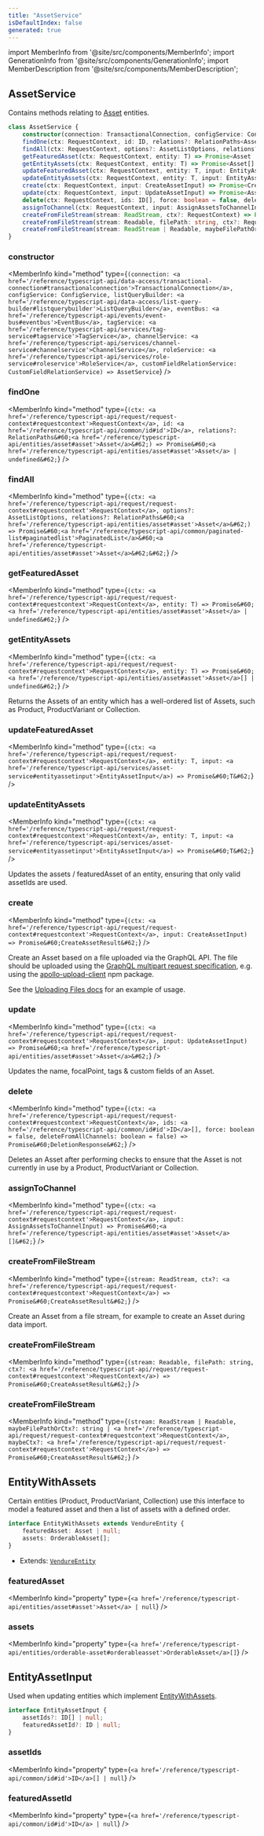 ```yaml
---
title: "AssetService"
isDefaultIndex: false
generated: true
---
```

<!-- This file was generated from the Vendure source. Do not modify. Instead, re-run the "docs:build" script -->
import MemberInfo from '@site/src/components/MemberInfo';
import GenerationInfo from '@site/src/components/GenerationInfo';
import MemberDescription from '@site/src/components/MemberDescription';


## AssetService

<GenerationInfo sourceFile="packages/core/src/service/services/asset.service.ts" sourceLine="90" packageName="@vendure/core" />

Contains methods relating to <a href='/reference/typescript-api/entities/asset#asset'>Asset</a> entities.

```ts title="Signature"
class AssetService {
    constructor(connection: TransactionalConnection, configService: ConfigService, listQueryBuilder: ListQueryBuilder, eventBus: EventBus, tagService: TagService, channelService: ChannelService, roleService: RoleService, customFieldRelationService: CustomFieldRelationService)
    findOne(ctx: RequestContext, id: ID, relations?: RelationPaths<Asset>) => Promise<Asset | undefined>;
    findAll(ctx: RequestContext, options?: AssetListOptions, relations?: RelationPaths<Asset>) => Promise<PaginatedList<Asset>>;
    getFeaturedAsset(ctx: RequestContext, entity: T) => Promise<Asset | undefined>;
    getEntityAssets(ctx: RequestContext, entity: T) => Promise<Asset[] | undefined>;
    updateFeaturedAsset(ctx: RequestContext, entity: T, input: EntityAssetInput) => Promise<T>;
    updateEntityAssets(ctx: RequestContext, entity: T, input: EntityAssetInput) => Promise<T>;
    create(ctx: RequestContext, input: CreateAssetInput) => Promise<CreateAssetResult>;
    update(ctx: RequestContext, input: UpdateAssetInput) => Promise<Asset>;
    delete(ctx: RequestContext, ids: ID[], force: boolean = false, deleteFromAllChannels: boolean = false) => Promise<DeletionResponse>;
    assignToChannel(ctx: RequestContext, input: AssignAssetsToChannelInput) => Promise<Asset[]>;
    createFromFileStream(stream: ReadStream, ctx?: RequestContext) => Promise<CreateAssetResult>;
    createFromFileStream(stream: Readable, filePath: string, ctx?: RequestContext) => Promise<CreateAssetResult>;
    createFromFileStream(stream: ReadStream | Readable, maybeFilePathOrCtx?: string | RequestContext, maybeCtx?: RequestContext) => Promise<CreateAssetResult>;
}
```

<div className="members-wrapper">

### constructor

<MemberInfo kind="method" type={`(connection: <a href='/reference/typescript-api/data-access/transactional-connection#transactionalconnection'>TransactionalConnection</a>, configService: ConfigService, listQueryBuilder: <a href='/reference/typescript-api/data-access/list-query-builder#listquerybuilder'>ListQueryBuilder</a>, eventBus: <a href='/reference/typescript-api/events/event-bus#eventbus'>EventBus</a>, tagService: <a href='/reference/typescript-api/services/tag-service#tagservice'>TagService</a>, channelService: <a href='/reference/typescript-api/services/channel-service#channelservice'>ChannelService</a>, roleService: <a href='/reference/typescript-api/services/role-service#roleservice'>RoleService</a>, customFieldRelationService: CustomFieldRelationService) => AssetService`}   />


### findOne

<MemberInfo kind="method" type={`(ctx: <a href='/reference/typescript-api/request/request-context#requestcontext'>RequestContext</a>, id: <a href='/reference/typescript-api/common/id#id'>ID</a>, relations?: RelationPaths&#60;<a href='/reference/typescript-api/entities/asset#asset'>Asset</a>&#62;) => Promise&#60;<a href='/reference/typescript-api/entities/asset#asset'>Asset</a> | undefined&#62;`}   />


### findAll

<MemberInfo kind="method" type={`(ctx: <a href='/reference/typescript-api/request/request-context#requestcontext'>RequestContext</a>, options?: AssetListOptions, relations?: RelationPaths&#60;<a href='/reference/typescript-api/entities/asset#asset'>Asset</a>&#62;) => Promise&#60;<a href='/reference/typescript-api/common/paginated-list#paginatedlist'>PaginatedList</a>&#60;<a href='/reference/typescript-api/entities/asset#asset'>Asset</a>&#62;&#62;`}   />


### getFeaturedAsset

<MemberInfo kind="method" type={`(ctx: <a href='/reference/typescript-api/request/request-context#requestcontext'>RequestContext</a>, entity: T) => Promise&#60;<a href='/reference/typescript-api/entities/asset#asset'>Asset</a> | undefined&#62;`}   />


### getEntityAssets

<MemberInfo kind="method" type={`(ctx: <a href='/reference/typescript-api/request/request-context#requestcontext'>RequestContext</a>, entity: T) => Promise&#60;<a href='/reference/typescript-api/entities/asset#asset'>Asset</a>[] | undefined&#62;`}   />

Returns the Assets of an entity which has a well-ordered list of Assets, such as Product,
ProductVariant or Collection.
### updateFeaturedAsset

<MemberInfo kind="method" type={`(ctx: <a href='/reference/typescript-api/request/request-context#requestcontext'>RequestContext</a>, entity: T, input: <a href='/reference/typescript-api/services/asset-service#entityassetinput'>EntityAssetInput</a>) => Promise&#60;T&#62;`}   />


### updateEntityAssets

<MemberInfo kind="method" type={`(ctx: <a href='/reference/typescript-api/request/request-context#requestcontext'>RequestContext</a>, entity: T, input: <a href='/reference/typescript-api/services/asset-service#entityassetinput'>EntityAssetInput</a>) => Promise&#60;T&#62;`}   />

Updates the assets / featuredAsset of an entity, ensuring that only valid assetIds are used.
### create

<MemberInfo kind="method" type={`(ctx: <a href='/reference/typescript-api/request/request-context#requestcontext'>RequestContext</a>, input: CreateAssetInput) => Promise&#60;CreateAssetResult&#62;`}   />

Create an Asset based on a file uploaded via the GraphQL API. The file should be uploaded
using the [GraphQL multipart request specification](https://github.com/jaydenseric/graphql-multipart-request-spec),
e.g. using the [apollo-upload-client](https://github.com/jaydenseric/apollo-upload-client) npm package.

See the [Uploading Files docs](/guides/how-to/uploading-files) for an example of usage.
### update

<MemberInfo kind="method" type={`(ctx: <a href='/reference/typescript-api/request/request-context#requestcontext'>RequestContext</a>, input: UpdateAssetInput) => Promise&#60;<a href='/reference/typescript-api/entities/asset#asset'>Asset</a>&#62;`}   />

Updates the name, focalPoint, tags & custom fields of an Asset.
### delete

<MemberInfo kind="method" type={`(ctx: <a href='/reference/typescript-api/request/request-context#requestcontext'>RequestContext</a>, ids: <a href='/reference/typescript-api/common/id#id'>ID</a>[], force: boolean = false, deleteFromAllChannels: boolean = false) => Promise&#60;DeletionResponse&#62;`}   />

Deletes an Asset after performing checks to ensure that the Asset is not currently in use
by a Product, ProductVariant or Collection.
### assignToChannel

<MemberInfo kind="method" type={`(ctx: <a href='/reference/typescript-api/request/request-context#requestcontext'>RequestContext</a>, input: AssignAssetsToChannelInput) => Promise&#60;<a href='/reference/typescript-api/entities/asset#asset'>Asset</a>[]&#62;`}   />


### createFromFileStream

<MemberInfo kind="method" type={`(stream: ReadStream, ctx?: <a href='/reference/typescript-api/request/request-context#requestcontext'>RequestContext</a>) => Promise&#60;CreateAssetResult&#62;`}   />

Create an Asset from a file stream, for example to create an Asset during data import.
### createFromFileStream

<MemberInfo kind="method" type={`(stream: Readable, filePath: string, ctx?: <a href='/reference/typescript-api/request/request-context#requestcontext'>RequestContext</a>) => Promise&#60;CreateAssetResult&#62;`}   />


### createFromFileStream

<MemberInfo kind="method" type={`(stream: ReadStream | Readable, maybeFilePathOrCtx?: string | <a href='/reference/typescript-api/request/request-context#requestcontext'>RequestContext</a>, maybeCtx?: <a href='/reference/typescript-api/request/request-context#requestcontext'>RequestContext</a>) => Promise&#60;CreateAssetResult&#62;`}   />




</div>


## EntityWithAssets

<GenerationInfo sourceFile="packages/core/src/service/services/asset.service.ts" sourceLine="66" packageName="@vendure/core" />

Certain entities (Product, ProductVariant, Collection) use this interface
to model a featured asset and then a list of assets with a defined order.

```ts title="Signature"
interface EntityWithAssets extends VendureEntity {
    featuredAsset: Asset | null;
    assets: OrderableAsset[];
}
```
* Extends: <code><a href='/reference/typescript-api/entities/vendure-entity#vendureentity'>VendureEntity</a></code>



<div className="members-wrapper">

### featuredAsset

<MemberInfo kind="property" type={`<a href='/reference/typescript-api/entities/asset#asset'>Asset</a> | null`}   />


### assets

<MemberInfo kind="property" type={`<a href='/reference/typescript-api/entities/orderable-asset#orderableasset'>OrderableAsset</a>[]`}   />




</div>


## EntityAssetInput

<GenerationInfo sourceFile="packages/core/src/service/services/asset.service.ts" sourceLine="78" packageName="@vendure/core" />

Used when updating entities which implement <a href='/reference/typescript-api/services/asset-service#entitywithassets'>EntityWithAssets</a>.

```ts title="Signature"
interface EntityAssetInput {
    assetIds?: ID[] | null;
    featuredAssetId?: ID | null;
}
```

<div className="members-wrapper">

### assetIds

<MemberInfo kind="property" type={`<a href='/reference/typescript-api/common/id#id'>ID</a>[] | null`}   />


### featuredAssetId

<MemberInfo kind="property" type={`<a href='/reference/typescript-api/common/id#id'>ID</a> | null`}   />




</div>
